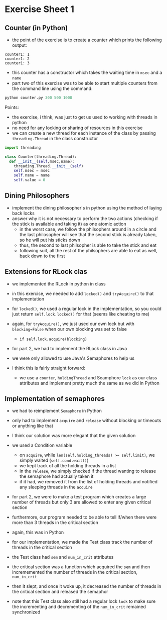 # Exercise Sheet 1

## Counter (in Python)
- the point of the exercise is to create a counter which prints the following output:

```
counter1: 1
counter1: 2
counter1: 3
```

- this counter has a constructor which takes the waiting time in `msec` and a `name`
- part two of this exercise was to be able to start multiple counters from the command line using the command:

```py
python counter.py 300 500 1000
```

Points: 
- the exercise, i think, was just to get us used to working with threads in python
- no need for any locking or sharing of resources in this exercise
- we can create a new thread for each instance of the class by passing `threading.Thread` in the class constructor

```py
import threading

class Counter(threading.Thread):
  def __init__(self,msec,name):
    threading.Thread.__init__(self)
    self.msec = msec
    self.name = name
    self.value = 0
```

## Dining Philosophers
- implement the dining philosopher's in python using the method of laying back locks
- answer why it is not necessary to perform the two actions (checking if the stick is available and taking it) as one atomic action
  - in the worst case, we follow the philsophers around in a circle and the last philosopher will see that the second stick is already taken, so he will put his sticks down
  - thus, the second to last philsopher is able to take the stick and eat
  - following suit, all the rest of the philsophers are able to eat as well, back down to the first


## Extensions for RLock clas
- we implemented the RLock in python in class
- in this exercise, we needed to add `locked()` and `tryAcquire()` to that implementation
- for `locked()`, we used a regular lock in the implementation, so you could just return `self.lock.locked()` for that (seems like cheating to me)
- again, for `tryAcquire()`, we just used our own lock but with `blocking=False` when our own blocking was set to false
  - `if self.lock.acquire(blocking)`

- for part 2, we had to implement the RLock class in Java
- we were only allowed to use Java's Semaphores to help us
- I think this is fairly straight forward:
  - we use a `counter`, `holdingThread` and Seamphore `lock` as our class attributes and implement pretty much the same as we did in Python


## Implementation of semaphores
- we had to reimplement `Semaphore` in Python
- only had to implement `acquire` and `release` without blocking or timeouts or anything like that
- I think our solution was more elegant that the given solution
- we used a Condition variable
  - on `acquire`, while `len(self.holding_threads) >= self.limit)`, we simply waited (`self.cond.wait()`)
  - we kept track of all the holding threads in a list
  - in the `release`, we simply checked if the thread wanting to release the semaphore had actually taken it
  - if it had, we removed it from the list of holding threads and notified any sleeping threads in the `acquire`

- for part 2, we were to make a test program which creates a large number of threads but only 3 are allowed to enter any given critical section
- furthermore, our program needed to be able to tell if/when there were more than 3 threads in the critical section
- again, this was in Python

- for our implementation, we made the Test class track the number of threads in the critical section
- the Test class had `sem` and `num_in_crit` attributes
- the critical section was a function which acquired the `sem` and then incrememented the number of threads in the critical section, `num_in_crit`
- then it slept, and once it woke up, it decreased the number of threads in the critical section and released the semaphor
- note that this Test class also still had a regular lock `lock` to make sure the incrementing and decrementing of the `num_in_crit` remained synchronized
